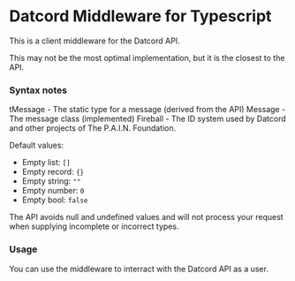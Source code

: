 # Datcord Middleware for Typescript

This is a client middleware for the Datcord API.

This may not be the most optimal implementation, but it is the closest to the API.

### Syntax notes

tMessage - The static type for a message (derived from the API)
Message - The message class (implemented)
Fireball - The ID system used by Datcord and other projects of The P.A.I.N. Foundation.

Default values:
- Empty list: `[]`
- Empty record: `{}`
- Empty string: `""`
- Empty number: `0`
- Empty bool: `false`

The API avoids null and undefined values and will not process your request when supplying incomplete or incorrect types.

### Usage

You can use the middleware to interract with the Datcord API as a user.